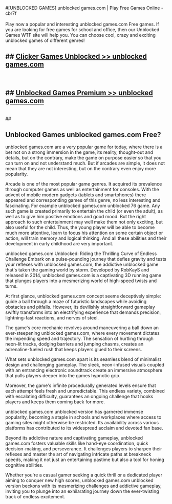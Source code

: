 #[UNBLOCKED GAMES] unblocked games.com | Play Free Games Online - cbr7f <br>
<br>
Play now a popular and interesting unblocked games.com Free games. If you are looking for free games for school and office, then our Unblocked Games WTF site will help you. You can choose cool, crazy and exciting unblocked games of different genres!


## ##  [Clicker Games Unblocked >> unblocked games.com](http://freeplayer.one?title=unblocked_games.com&ref=22)
  <br>

##  ## [Unblocked Games Premium >> unblocked games.com](http://freeplayer.one?title=unblocked_games.com&ref=22)
  <br>
  ##



## Unblocked Games unblocked games.com Free?

unblocked games.com are a very popular game for today, where there is a bet not on a strong immersion in the game, its reality, thought-out and details, but on the contrary, make the game on purpose easier so that you can turn on and not understand much. But if arcades are simple, it does not mean that they are not interesting, but on the contrary even enjoy more popularity.

Arcade is one of the most popular game genres. It acquired its prevalence through computer games as well as entertainment for consoles. With the advent of mobile modern gadgets (tablets and smartphones) there appeared and corresponding games of this genre, no less interesting and fascinating. For example unblocked games.com unblocked 76 game. Any such game is created primarily to entertain the child (or even the adult), as well as to give him positive emotions and good mood. But the right approach to such entertainment may well make them not only exciting, but also useful for the child. Thus, the young player will be able to become much more attentive, learn to focus his attention on some certain object or action, will train memory and logical thinking. And all these abilities and their development in early childhood are very important.

unblocked games.com Unblocked: Riding the Thrilling Curve of Endless Challenge
Embark on a pulse-pounding journey that defies gravity and tests your reflexes with unblocked games.com, the addictive unblocked game that's taken the gaming world by storm. Developed by RobKayS and released in 2014, unblocked games.com is a captivating 3D running game that plunges players into a mesmerizing world of high-speed twists and turns.

At first glance, unblocked games.com concept seems deceptively simple: guide a ball through a maze of futuristic landscapes while avoiding obstacles and pitfalls. However, its devilishly straightforward gameplay swiftly transforms into an electrifying experience that demands precision, lightning-fast reactions, and nerves of steel.

The game's core mechanic revolves around maneuvering a ball down an ever-steepening unblocked games.com, where every movement dictates the impending speed and trajectory. The sensation of hurtling through neon-lit tracks, dodging barriers and jumping chasms, creates an adrenaline-fueled rush that keeps players glued to their screens.

What sets unblocked games.com apart is its seamless blend of minimalist design and challenging gameplay. The sleek, neon-infused visuals coupled with an entrancing electronic soundtrack create an immersive atmosphere that pulls players deeper into the games hypnotic grip.

Moreover, the game's infinite procedurally generated levels ensure that each attempt feels fresh and unpredictable. This endless variety, combined with escalating difficulty, guarantees an ongoing challenge that hooks players and keeps them coming back for more.

unblocked games.com unblocked version has garnered immense popularity, becoming a staple in schools and workplaces where access to gaming sites might otherwise be restricted. Its availability across various platforms has contributed to its widespread acclaim and devoted fan base.

Beyond its addictive nature and captivating gameplay, unblocked games.com fosters valuable skills like hand-eye coordination, quick decision-making, and perseverance. It challenges players to sharpen their reflexes and master the art of navigating intricate paths at breakneck speeds, making it not just an entertaining pastime but also a tool for honing cognitive abilities.

Whether you're a casual gamer seeking a quick thrill or a dedicated player aiming to conquer new high scores, unblocked games.com unblocked version beckons with its mesmerizing challenges and addictive gameplay, inviting you to plunge into an exhilarating journey down the ever-twisting track of endless excitement.